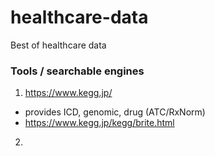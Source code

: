 # healthcare-data
Best of healthcare data



### Tools / searchable engines
1. https://www.kegg.jp/ 
  - provides ICD, genomic, drug (ATC/RxNorm)
  - https://www.kegg.jp/kegg/brite.html 
2. 

